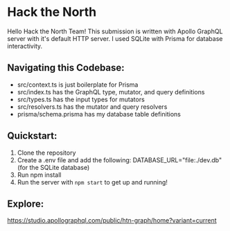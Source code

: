 # Hack the North

Hello Hack the North Team! This submission is written with Apollo GraphQL server with it's default HTTP server. I used SQLite with Prisma for database
interactivity. 

## Navigating this Codebase:
- src/context.ts is just boilerplate for Prisma
- src/index.ts has the GraphQL type, mutator, and query definitions
- src/types.ts has the input types for mutators
- src/resolvers.ts has the mutator and query resolvers
- prisma/schema.prisma has my database table definitions


## Quickstart: 

1. Clone the repository
2. Create a .env file and add the following: DATABASE_URL="file:./dev.db" (for the SQLite database)
3. Run npm install
4. Run the server with ```npm start``` to get up and running!

## Explore: 

https://studio.apollographql.com/public/htn-graph/home?variant=current
